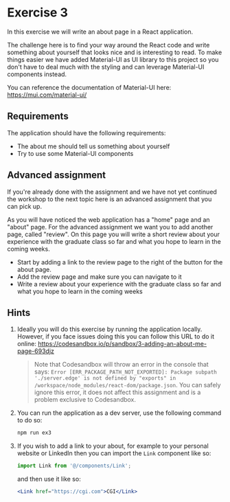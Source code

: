 # Exercise 3

In this exercise we will write an about page in a React application.

The challenge here is to find your way around the React code and write something about yourself that looks nice and is
interesting to read. To make things easier we have added Material-UI as UI library to this project so you don't have to
deal much with the styling and can leverage Material-UI components instead.

You can reference the documentation of Material-UI here: <https://mui.com/material-ui/>

## Requirements

The application should have the following requirements:

-   The about me should tell us something about yourself
-   Try to use some Material-UI components

## Advanced assignment

If you're already done with the assignment and we have not yet continued the workshop to the next topic here is an
advanced assignment that you can pick up.

As you will have noticed the web application has a "home" page and an "about" page. For the advanced assignment we want
you to add another page, called "review". On this page you will write a short review about your experience with the
graduate class so far and what you hope to learn in the coming weeks.

-   Start by adding a link to the review page to the right of the button for the about page.
-   Add the review page and make sure you can navigate to it
-   Write a review about your experience with the graduate class so far and what you hope to learn in the coming weeks

## Hints

1. Ideally you will do this exercise by running the application locally. However, if you face issues doing this you can
   follow this URL to do it online: https://codesandbox.io/p/sandbox/3-adding-an-about-me-page-693djz

    > Note that Codesandbox will throw an error in the console that says:
    > `Error [ERR_PACKAGE_PATH_NOT_EXPORTED]: Package subpath './server.edge' is not defined by "exports" in /workspace/node_modules/react-dom/package.json`.
    > You can safely ignore this error, it does not affect this assignment and is a problem exclusive to Codesandbox.

2. You can run the application as a dev server, use the following command to do so:

    ```bash
    npm run ex3
    ```

3. If you wish to add a link to your about, for example to your personal website or LinkedIn then you can import the
   `Link` component like so:

    ```js
    import Link from '@/components/Link';
    ```

    and then use it like so:

    ```jsx
    <Link href="https://cgi.com">CGI</Link>
    ```

